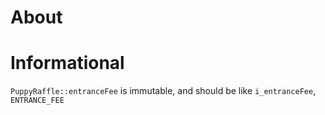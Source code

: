 # About



# Informational 
`PuppyRaffle::entranceFee` is immutable, and should be like `i_entranceFee`, `ENTRANCE_FEE`